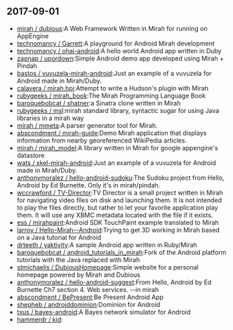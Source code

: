 ## 2017-09-01

* [mirah / dubious](https://github.com/mirah/dubious):A Web Framework Written in Mirah for running on AppEngine
* [technomancy / Garrett](https://github.com/technomancy/Garrett):A playground for Android Mirah development
* [technomancy / ohai-android](https://github.com/technomancy/ohai-android):A hello world Android app written in Duby
* [zapnap / upordown](https://github.com/zapnap/upordown):Simple Android demo app developed using Mirah + Pindah
* [bastos / vuvuzela-mirah-android](https://github.com/bastos/vuvuzela-mirah-android):Just an example of a vuvuzela for Android made in Mirah/Duby.
* [calavera / mirah.hpi](https://github.com/calavera/mirah.hpi):Attempt to write a Hudson's plugin with Mirah
* [rubygeeks / mirah_book](https://github.com/rubygeeks/mirah_book):The Mirah Programming Language Book
* [baroquebobcat / shatner](https://github.com/baroquebobcat/shatner):a Sinatra clone written in Mirah
* [rubygeeks / msl](https://github.com/rubygeeks/msl):mirah standard library, syntactic sugar for using Java libraries in a mirah way
* [mirah / mmeta](https://github.com/mirah/mmeta):A parser generator tool for Mirah.
* [abscondment / mirah-guide](https://github.com/abscondment/mirah-guide):Demo Mirah application that displays information from nearby georeferenced WikiPedia articles.
* [mirah / mirah_model](https://github.com/mirah/mirah_model):A library written in Mirah for google appengine's datastore
* [wats / skel-mirah-android](https://github.com/wats/skel-mirah-android):Just an example of a vuvuzela for Android made in Mirah/Duby.
* [anthonymoralez / hello-android-sudoku](https://github.com/anthonymoralez/hello-android-sudoku):The Sudoku project from Hello, Android by Ed Burnette. Only it's in mirah/pindah.
* [wccrawford / TV-Director](https://github.com/wccrawford/TV-Director):TV Director is a small project written in Mirah for navigating video files on disk and launching them. It is not intended to play the files directly, but rather to let your favorite application play them. It will use any XBMC metadata located with the file if it exists.
* [ess / mirahpaint](https://github.com/ess/mirahpaint):Android SDK TouchPaint example translated to Mirah
* [larroy / Hello-Mirah--Android](https://github.com/larroy/Hello-Mirah--Android):Trying to get 3D working in Mirah based on a Java tutorial for Android
* [drteeth / yaktivity](https://github.com/drteeth/yaktivity):A sample Android app written in Ruby/Mirah
* [baroquebobcat / android_tutorials_in_mirah](https://github.com/baroquebobcat/android_tutorials_in_mirah):Fork of the Android platform tutorials with the Java replaced with Mirah
* [stmichaelis / DubiousHomepage](https://github.com/stmichaelis/DubiousHomepage):Simple website for a personal homepage powered by Mirah and Dubious
* [anthonymoralez / hello-android-suggest](https://github.com/anthonymoralez/hello-android-suggest):From Hello, Android by Ed Burnette Ch7 section 4. Web services. --in mirah
* [abscondment / BePresent](https://github.com/abscondment/BePresent):Be Present Android App
* [shepheb / androiddominion](https://github.com/shepheb/androiddominion):Dominion for Android
* [txus / bayes-android](https://github.com/txus/bayes-android):A Bayes network simulator for Android
* [hammerdr / kid](https://github.com/hammerdr/kid):
